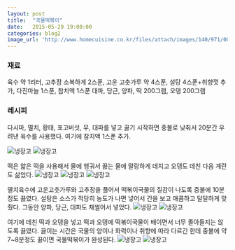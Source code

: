 ```yaml
---
layout: post
title:  "국물떡볶이"
date:   2015-05-29 19:00:00
categories: blog2
image_url: 'http://www.homecuisine.co.kr/files/attach/images/140/971/008/176f76045f2706091a97996f15f95289.JPG'
---
```


### 재료
육수 약 1리터, 고추장 소복하게 2스푼, 고운 고춧가루 약 4스푼, 설탕 4스푼+취향껏 추가, 다진마늘 1스푼, 참치액 1스푼
대파, 당근, 양파, 떡 200그램, 오뎅 200그램


### 레시피
다시마, 멸치, 황태, 표고버섯, 무, 대파를 넣고 끓기 시작하면 중불로 낮춰서 20분간 우려낸 육수를 사용했다. 여기에 참치액 1스푼 추가.

![냉장고](http://www.homecuisine.co.kr/files/attach/images/140/971/008/176f76045f2706091a97996f15f95289_1.JPG)
![냉장고](http://www.homecuisine.co.kr/files/attach/images/140/971/008/176f76045f2706091a97996f15f95289_2.JPG)

떡은 얇은 떡을 사용해서 물에 헹궈서 끓는 물에 말랑하게 데치고 오뎅도 데친 다음 계란도 삶았다.
![냉장고](http://www.homecuisine.co.kr/files/attach/images/140/971/008/761c0a025f150a7293df12d35b32a567.JPG)
![냉장고](http://www.homecuisine.co.kr/files/attach/images/140/971/008/761c0a025f150a7293df12d35b32a567_2.JPG)
![냉장고](http://www.homecuisine.co.kr/files/attach/images/140/971/008/761c0a025f150a7293df12d35b32a567_3.JPG)

 
멸치육수에 고운고춧가루와 고추장을 풀어서 떡볶이국물의 질감이 나도록 중불에 10분정도 끓였다.
설탕은 소스가 적당히 농도가 나면 넣어서 간을 보고 매콤하고 달달하게 맞췄다.
그동안 양파, 당근, 대파도 채썰어서 넣었다.
![냉장고](http://www.homecuisine.co.kr/files/attach/images/140/971/008/761c0a025f150a7293df12d35b32a567_4.JPG)
![냉장고](http://www.homecuisine.co.kr/files/attach/images/140/971/008/7f87c86585db101b5d7e2ea1e541ebfb.JPG)

여기에 데친 떡과 오뎅을 넣고 떡과 오뎅에 떡볶이국물이 배이면서 너무 졸아들지는 않도록 끓였다.
끓이는 시간은 국물의 양이나 화력이나 취향에 따라 다르긴 한데 중불에 약 7~8분정도 끓이면 국물떡볶이가 완성된다.
![냉장고](http://www.homecuisine.co.kr/files/attach/images/140/971/008/7f87c86585db101b5d7e2ea1e541ebfb_1.JPG)
![냉장고](http://www.homecuisine.co.kr/files/attach/images/140/971/008/7f87c86585db101b5d7e2ea1e541ebfb_2.JPG)



